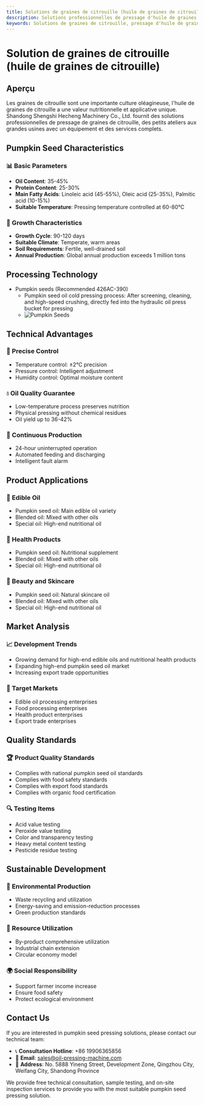 ```yaml
---
title: Solutions de graines de citrouille (huile de graines de citrouille) - Shandong Shengshi Hecheng Machinery Co., Ltd.
description: Solutions professionnelles de pressage d'huile de graines de citrouille, fournissant des équipements et services techniques de transformation d'huile de graines de citrouille, teneur en huile 35-45%, utilisant le processus de pressage à froid pour mettre en valeur la valeur nutritionnelle, répondant aux besoins différents des petits ateliers aux grandes usines.
keywords: Solutions de graines de citrouille, pressage d'huile de graines de citrouille, équipement de transformation de graines de citrouille, ligne de production d'huile de graines de citrouille, processus de pressage à froid de graines de citrouille, presse à huile de graines de citrouille, extraction d'huile de graines de citrouille, transformation de graines oléagineuses de graines de citrouille, équipement de pressage d'huile de graines de citrouille, équipement de production d'huile de graines de citrouille, usine de transformation d'huile de graines de citrouille
---
```


# Solution de graines de citrouille (huile de graines de citrouille)

## Aperçu

Les graines de citrouille sont une importante culture oléagineuse, l'huile de graines de citrouille a une valeur nutritionnelle et applicative unique. Shandong Shengshi Hecheng Machinery Co., Ltd. fournit des solutions professionnelles de pressage de graines de citrouille, des petits ateliers aux grandes usines avec un équipement et des services complets.

## Pumpkin Seed Characteristics

### 📊 Basic Parameters
- **Oil Content**: 35-45%
- **Protein Content**: 25-30%
- **Main Fatty Acids**: Linoleic acid (45-55%), Oleic acid (25-35%), Palmitic acid (10-15%)
- **Suitable Temperature**: Pressing temperature controlled at 60-80℃

### 🌱 Growth Characteristics
- **Growth Cycle**: 90-120 days
- **Suitable Climate**: Temperate, warm areas
- **Soil Requirements**: Fertile, well-drained soil
- **Annual Production**: Global annual production exceeds 1 million tons

## Processing Technology

+ Pumpkin seeds (Recommended 426AC-390)
     + Pumpkin seed oil cold pressing process: After screening, cleaning, and high-speed crushing, directly fed into the hydraulic oil press bucket for pressing
     + ![Pumpkin Seeds](/images/南瓜籽冷榨工艺概览_An%20Overview%20of%20the%20Cold%20Pressing%20Process%20of%20Pumpkin%20Seeds.png)

## Technical Advantages

### 🎯 Precise Control
- Temperature control: ±2℃ precision
- Pressure control: Intelligent adjustment
- Humidity control: Optimal moisture content

### 💧 Oil Quality Guarantee
- Low-temperature process preserves nutrition
- Physical pressing without chemical residues
- Oil yield up to 36-42%

### 🔄 Continuous Production
- 24-hour uninterrupted operation
- Automated feeding and discharging
- Intelligent fault alarm

## Product Applications

### 🍳 Edible Oil
- Pumpkin seed oil: Main edible oil variety
- Blended oil: Mixed with other oils
- Special oil: High-end nutritional oil

### 💊 Health Products
- Pumpkin seed oil: Nutritional supplement
- Blended oil: Mixed with other oils
- Special oil: High-end nutritional oil

### 💄 Beauty and Skincare
- Pumpkin seed oil: Natural skincare oil
- Blended oil: Mixed with other oils
- Special oil: High-end nutritional oil

## Market Analysis

### 📈 Development Trends
- Growing demand for high-end edible oils and nutritional health products
- Expanding high-end pumpkin seed oil market
- Increasing export trade opportunities

### 🎯 Target Markets
- Edible oil processing enterprises
- Food processing enterprises
- Health product enterprises
- Export trade enterprises

## Quality Standards

### 🏆 Product Quality Standards
- Complies with national pumpkin seed oil standards
- Complies with food safety standards
- Complies with export food standards
- Complies with organic food certification

### 🔍 Testing Items
- Acid value testing
- Peroxide value testing
- Color and transparency testing
- Heavy metal content testing
- Pesticide residue testing

## Sustainable Development

### 🌱 Environmental Production
- Waste recycling and utilization
- Energy-saving and emission-reduction processes
- Green production standards

### 🔄 Resource Utilization
- By-product comprehensive utilization
- Industrial chain extension
- Circular economy model

### 🌍 Social Responsibility
- Support farmer income increase
- Ensure food safety
- Protect ecological environment

## Contact Us

If you are interested in pumpkin seed pressing solutions, please contact our technical team:

- 📞 **Consultation Hotline**: +86 19906365856
- 📧 **Email**: sales@oil-pressing-machine.com
- 📍 **Address**: No. 5888 Yineng Street, Development Zone, Qingzhou City, Weifang City, Shandong Province

We provide free technical consultation, sample testing, and on-site inspection services to provide you with the most suitable pumpkin seed pressing solution.